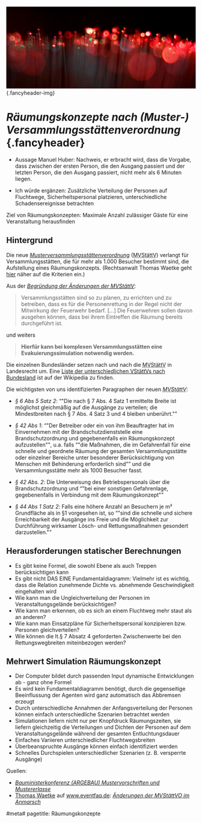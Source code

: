 ![](/img/accurate-bild-start.jpg) {.fancyheader-img}
# *Räumungskonzepte nach (Muster-)&#8203;Versammlungs&shy;stätten&shy;verordnung* {.fancyheader}




- Aussage Manuel Huber:
Nachweis, er erbracht wird, dass die Vorgabe, dass zwischen der ersten
Person, die den Ausgang passiert und der letzten Person, die den Ausgang
passiert, nicht mehr als 6 Minuten liegen.

- Ich würde ergänzen:
Zusätzliche Verteilung der Personen auf Fluchtwege, Sicherheitspersonal
platzieren, unterschiedliche Schadensereignisse betrachten

Ziel von Räumungskonzepten:
Maximale Anzahl zulässiger Gäste für eine Veranstaltung herausfinden


## Hintergrund

Die neue <cite id="MVStaettV"><a href="http://www.bauministerkonferenz.de/IndexSearch.aspx?method=get&File=b8a84yy3y8b984808abb4yb8y9ya8ayyb9y884b94ya2a0a149aaa0a2ay49aaa0a3484b80b8y00tlswan1sun2g2ixhrm4yngi">Musterversammlungsstättenverordnung</a></cite> (<abbr title="Musterversammlungsstättenverordnung">MVStättV</abbr>) verlangt für Versammlungsstätten, die für mehr als 1.000 Besucher bestimmt sind, die Aufstellung eines Räumungskonzepts.
(Rechtsanwalt Thomas Waetke geht <a href="http://www.eventfaq.de/24614-wann-ist-ein-raeumungskonzept-erforderlich-und-was-muss-darin-enthalten-sein-teil-1/">hier</a> näher auf die Kriterien ein.)

Aus der <cite><a href="http://www.bauministerkonferenz.de/IndexSearch.aspx?method=get&File=b8a84yy3y8b984808abb4yb8y9ya8ayyb9y884b94ya2a0a149aaa4a0494b80b8y00tlswan1sun2g2ixhrm4yngi">Begründung der Änderungen der <abbr title="Musterversammlungsstättenverordnung">MVStättV</abbr></a></cite>:

> Versammlungsstätten sind so zu planen, zu errichten und zu betreiben, dass es für die Personenrettung in der Regel nicht der Mitwirkung der Feuerwehr bedarf.
> [...]
> Die Feuerwehren sollen davon ausgehen können, dass bei ihrem Eintreffen die Räumung bereits durchgeführt ist.

und weiters

> **Hierfür kann bei komplexen Versammlungsstätten eine Evakuierungssimulation notwendig werden.**

Die einzelnen Bundesländer setzen nach und nach die <abbr title="Musterversammlungsstättenverordnung">MVStättV</abbr> in Landesrecht um.
Eine <a href="http://de.wikipedia.org/wiki/Versammlungsst%C3%A4ttenverordnung#Weblinks">Liste der unterschiedlichen <abbr title="Versammlungsstättenverordnung">VStättV</abbr>s nach Bundesland</a> ist auf der Wikipedia zu finden.

Die wichtigsten von uns identifizierten Paragraphen der neuen <cite href="#MVStaettV"><abbr title="Musterversammlungsstättenverordnung">MVStättV</abbr></cite>:

- <cite href="#MVStaettV">§ 6 Abs 5 Satz 2</cite>: <q>"Die nach § 7 Abs. 4 Satz 1 ermittelte Breite ist
möglichst gleichmäßig auf die Ausgänge zu verteilen; die Mindestbreiten
nach § 7 Abs. 4 Satz 3 und 4 bleiben unberührt."</q>

- <cite href="#MVStaettV">§ 42 Abs 1</cite>: <q>"Der Betreiber oder ein von ihm Beauftragter hat im Einvernehmen mit der
Brandschutzdienststelle eine Brandschutzordnung und gegebenenfalls ein
Räumungskonzept aufzustellen"</q>, u.a. falls <q>"die Maßnahmen, die im
Gefahrenfall für eine schnelle und geordnete Räumung der gesamten
Versammlungsstätte oder einzelner Bereiche unter besonderer Berücksichtigung
von Menschen mit Behinderung erforderlich sind"</q> und die Versammlungsstätte
mehr als 1000 Besucher fasst.

- <cite href="#MVStaettV">§ 42 Abs. 2</cite>: Die Unterweisung des Betriebspersonals über die
Brandschutzordnung und <q>"bei einer sonstigen Gefahrenlage, gegebenenfalls in
Verbindung mit dem Räumungskonzept"</q>

- <cite href="#MVStaettV">§ 44 Abs 1 Satz 2</cite>: Falls eine höhere Anzahl an Besuchern je m²
Grundfläche als in §1 vorgesehen ist, so <q>"sind die schnelle und sichere
Erreichbarkeit der Ausgänge ins Freie und die Möglichkeit zur Durchführung
wirksamer Lösch- und Rettungsmaßnahmen gesondert darzustellen."</q>


## Herausforderungen statischer Berechnungen

- Es gibt keine Formel, die sowohl Ebene als auch Treppen berücksichtigen
kann
- Es gibt nicht DAS EINE Fundamentaldiagramm: Vielmehr ist es wichtig, dass
die Relation zunehmende Dichte vs. abnehmende Geschwindigkeit eingehalten
wird
- Wie kann man die Ungleichverteilung der Personen im Veranstaltungsgelände
berücksichtigen?
- Wie kann man erkennen, ob es sich an einem Fluchtweg mehr staut als an
anderen?
- Wie kann man Einsatzpläne für Sicherheitspersonal konzipieren bzw.
Personen gleichverteilen?
- Wie können die lt.§ 7 Absatz 4 geforderten Zwischenwerte bei den
Rettungswegbreiten miteinbezogen werden?


## Mehrwert Simulation Räumungskonzept

- Der Computer bildet durch passenden Input dynamische Entwicklungen ab -
ganz ohne Formel
- Es wird kein Fundamentaldiagramm benötigt, durch die gegenseitige
Beeinflussung der Agenten wird ganz automatisch das Abbremsen erzeugt
- Durch unterschiedliche Annahmen der Anfangsverteilung der Personen können
einfach unterschiedliche Szenarien betrachtet werden
- Simulationen liefern nicht nur per Knopfdruck Räumungszeiten, sie liefern
gleichzeitig die Verteilungen und Dichten der Personen auf dem
Veranstaltungsgelände während der gesamten Entluchtungsdauer
- Einfaches Variieren unterschiedlicher Fluchtwegsbreiten
- Überbeanspruchte Ausgänge können einfach identifiziert werden
- Schnelles Durchspielen unterschiedlicher Szenarien (z. B. versperrte
Ausgänge)


Quellen:

- <cite><a href="http://www.bauministerkonferenz.de/verzeichnis.aspx?id=991&o=759O986O991">Bauministerkonferenz (ARGEBAU) Mustervorschriften und Mustererlasse</a></cite>
- <a href="http://schutt-waetke.de/fachanwalt-urheberrecht-medienrecht-thomas-waetke/">Thomas Waetke</a> auf <a href="http://www.eventfaq.de/">www.eventfaq.de</a>: <cite><a href="http://www.eventfaq.de/10714-aenderungen-der-mvstaettvo-im-anmarsch/">Änderungen der MVStättVO im Anmarsch</a></cite>


#meta#
pagetitle: Räumungskonzepte
